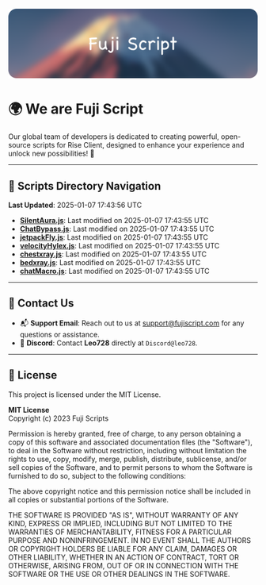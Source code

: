 ![Banner](.github/b.webp)

# 🌍 **We are Fuji Script**

Our global team of developers is dedicated to creating powerful, open-source scripts for Rise Client, designed to enhance your experience and unlock new possibilities! 🌟

---
<!-- SCRIPTS_NAVIGATION_START -->
## 📂 **Scripts Directory Navigation**

**Last Updated**: 2025-01-07 17:43:56 UTC

- **[SilentAura.js](scripts/SilentAura.js)**: Last modified on 2025-01-07 17:43:55 UTC
- **[ChatBypass.js](scripts/ChatBypass.js)**: Last modified on 2025-01-07 17:43:55 UTC
- **[jetpackFly.js](scripts/jetpackFly.js)**: Last modified on 2025-01-07 17:43:55 UTC
- **[velocityHylex.js](scripts/velocityHylex.js)**: Last modified on 2025-01-07 17:43:55 UTC
- **[chestxray.js](scripts/chestxray.js)**: Last modified on 2025-01-07 17:43:55 UTC
- **[bedxray.js](scripts/bedxray.js)**: Last modified on 2025-01-07 17:43:55 UTC
- **[chatMacro.js](scripts/chatMacro.js)**: Last modified on 2025-01-07 17:43:55 UTC

<!-- SCRIPTS_NAVIGATION_END -->

---

## 💬 **Contact Us**  
- 📬 **Support Email**: Reach out to us at [support@fujiscript.com](mailto:support@fujiscript.com) for any questions or assistance.  
- 💬 **Discord**: Contact **Leo728** directly at `Discord@leo728`.

---

## 📜 **License**

This project is licensed under the MIT License.  

**MIT License**  
Copyright (c) 2023 Fuji Scripts  

Permission is hereby granted, free of charge, to any person obtaining a copy of this software and associated documentation files (the "Software"), to deal in the Software without restriction, including without limitation the rights to use, copy, modify, merge, publish, distribute, sublicense, and/or sell copies of the Software, and to permit persons to whom the Software is furnished to do so, subject to the following conditions:  

The above copyright notice and this permission notice shall be included in all copies or substantial portions of the Software.  

THE SOFTWARE IS PROVIDED "AS IS", WITHOUT WARRANTY OF ANY KIND, EXPRESS OR IMPLIED, INCLUDING BUT NOT LIMITED TO THE WARRANTIES OF MERCHANTABILITY, FITNESS FOR A PARTICULAR PURPOSE AND NONINFRINGEMENT. IN NO EVENT SHALL THE AUTHORS OR COPYRIGHT HOLDERS BE LIABLE FOR ANY CLAIM, DAMAGES OR OTHER LIABILITY, WHETHER IN AN ACTION OF CONTRACT, TORT OR OTHERWISE, ARISING FROM, OUT OF OR IN CONNECTION WITH THE SOFTWARE OR THE USE OR OTHER DEALINGS IN THE SOFTWARE.  
